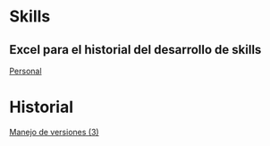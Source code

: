 # Skills

## Excel para el historial del desarrollo de skills

[Personal](https://docs.google.com/spreadsheets/d/1LhaZhQyQWytCVCF5mt17HllIMMBmFdiMu2bsCWZ6iA0/edit?usp=drivesdk)

# Historial

[Manejo de versiones (3)](Skills%20b9aff63fce0945d584cdbe9147981051/Manejo%20de%20versiones%20(3)%20e0ffef87d86848f4be4aa4f8d77fa81f.md)